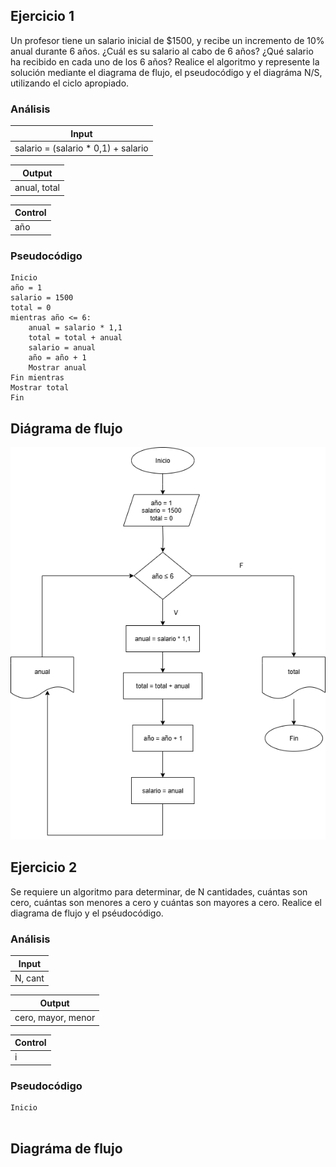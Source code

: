 ## Ejercicio 1

Un profesor tiene un salario inicial de $1500, y recibe un incremento de 10% anual durante 6 años. ¿Cuál es su salario al cabo de 6 años? ¿Qué salario ha recibido en cada uno de los 6 años? Realice el algoritmo y represente la solución mediante el diagrama de flujo, el pseudocódigo y el diagráma N/S, utilizando el ciclo apropiado.

### Análisis

| Input |
|-------|
| salario = (salario * 0,1) + salario |

| Output |
|--------|
| anual, total |

| Control |
|---------|
| año |

### Pseudocódigo
```
Inicio
año = 1
salario = 1500
total = 0
mientras año <= 6:
    anual = salario * 1,1
    total = total + anual
    salario = anual
    año = año + 1
    Mostrar anual
Fin mientras
Mostrar total
Fin
```
## Diágrama de flujo
![Bucle1](Bucle1.png)

## Ejercicio 2

Se requiere un algoritmo para determinar, de N cantidades, cuántas son cero, cuántas son menores a cero y cuántas son mayores a cero. Realice el diagrama de flujo y el pséudocódigo.

### Análisis

| Input |
|-------|
| N, cant |

| Output |
|--------|
| cero, mayor, menor |

| Control |
|---------|
| i |

### Pseudocódigo
```
Inicio


```

## Diagráma de flujo



